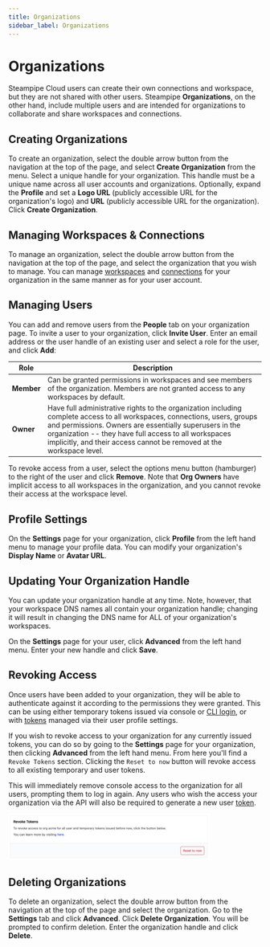 ```yaml
---
title: Organizations
sidebar_label: Organizations
---
```


# Organizations
 
Steampipe Cloud users can create their own connections and workspace, but they are not shared with other users.  Steampipe **Organizations**, on the other hand, include multiple users and are intended for organizations to collaborate and share workspaces and connections.


## Creating Organizations
To create an organization, select the double arrow button from the navigation at the top of the page, and select **Create Organization** from the menu.  Select a unique handle for your organization.  This handle must be a unique name across all user accounts and organizations.  Optionally, expand the **Profile** and set a **Logo URL** (publicly accessible URL for the organization's logo) and **URL** (publicly accessible URL for the organization). Click **Create Organization**.

## Managing Workspaces & Connections
To manage an organization, select the double arrow button from the navigation at the top of the page, and select the organization that you wish to manage.  You can manage [workspaces](cloud/workspaces) and [connections](cloud/connections) for your organization in the same manner as for your user account.

## Managing Users
You can add and remove users from the **People** tab on your organization page.  To invite a user to your organization, click **Invite User**.  Enter an email address or the user handle of an existing user and select a role for the user, and click **Add**:


| Role | Description
|-|-
| **Member** | Can be granted permissions in workspaces and see members of the organization.  Members are not granted access to any workspaces by default.
| **Owner**  | Have full administrative rights to the organization including complete access to all workspaces, connections, users, groups and permissions.  Owners are essentially superusers in the organization -- they have full access to all workspaces implicitly, and their access cannot be removed at the workspace level.

To revoke access from a user, select the options menu button (hamburger) to the right of the user and click **Remove**.  Note that **Org Owners** have implicit access to all workspaces in the organization, and you cannot revoke their access at the workspace level.


## Profile Settings
On the **Settings** page for your organization, click **Profile** from the left hand menu to manage your profile data.  You can modify your organization's **Display Name** or **Avatar URL**.


## Updating Your Organization Handle
You can update your organization handle at any time.  Note, however, that your workspace DNS names all contain your organization handle;  changing it will result in changing the DNS name for ALL of your organization's workspaces.

On the **Settings** page for your user, click **Advanced** from the left hand menu.  Enter your new handle and click **Save**.

## Revoking Access
Once users have been added to your organization, they will be able to authenticate against it according to the permissions they were granted. This can be using either temporary tokens issued via console or [CLI login](/docs/reference/cli/login#steampipe-login), or with [tokens](/docs/cloud/profile#tokens) managed via their user profile settings.

If you wish to revoke access to your organization for any currently issued tokens, you can do so by going to the **Settings** page for your organization, then clicking **Advanced** from the left hand menu. From here you'll find a `Revoke Tokens` section. Clicking the `Reset to now` button will revoke access to all existing temporary and user tokens.

This will immediately remove console access to the organization for all users, prompting them to log in again. Any users who wish the access your organization via the API will also be required to generate a new user [token](/docs/cloud/profile#tokens).

<img src="/images/docs/cloud/cloud-organization-revoke-tokens.png" width="400pt"/>
<br />

## Deleting Organizations
To delete an organization, select the double arrow button from the navigation at the top of the page and select the organization.  Go to the **Settings** tab and click **Advanced**.  Click **Delete Organization**.  You will be prompted to confirm deletion.  Enter the organization handle and click **Delete**.

